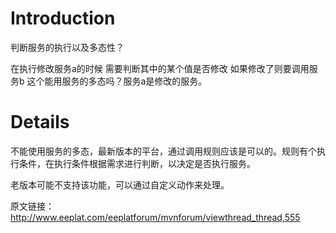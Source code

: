 # Introduction #

判断服务的执行以及多态性？

在执行修改服务a的时候 需要判断其中的某个值是否修改 如果修改了则要调用服务b 这个能用服务的多态吗？服务a是修改的服务。


# Details #

不能使用服务的多态，最新版本的平台，通过调用规则应该是可以的。规则有个执行条件，在执行条件根据需求进行判断，以决定是否执行服务。

老版本可能不支持该功能，可以通过自定义动作来处理。

原文链接：
http://www.eeplat.com/eeplatforum/mvnforum/viewthread_thread,555